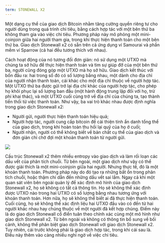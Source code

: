 ```yaml
---
term: STONEWALL X2
---
```


Một dạng cụ thể của giao dịch Bitcoin nhằm tăng cường quyền riêng tư cho người dùng trong quá trình chi tiêu, bằng cách hợp tác với một bên thứ ba không tham gia vào việc chi tiêu. Phương pháp này mô phỏng một mini-coinjoin giữa hai người tham gia, trong khi thực hiện thanh toán cho một bên thứ ba. Giao dịch Stonewall x2 có sẵn trên cả ứng dụng ví Samourai và phần mềm ví Sparrow (cả hai đều tương thích với nhau).

Cách hoạt động của nó tương đối đơn giản: nó sử dụng một UTXO mà chúng ta sở hữu để thực hiện thanh toán và tìm sự giúp đỡ của một bên thứ ba, người cũng đóng góp một UTXO mà họ sở hữu. Giao dịch kết thúc với bốn đầu ra: hai trong số đó có số lượng bằng nhau, một dành cho địa chỉ của người nhận thanh toán, cái khác cho một địa chỉ thuộc về người hợp tác. Một UTXO thứ ba được gửi trở lại địa chỉ khác của người hợp tác, cho phép họ khôi phục lại số lượng ban đầu (một hành động trung lập đối với họ, trừ phí khai thác), và một UTXO cuối cùng trở về địa chỉ của chúng ta, tạo thành tiền thối từ việc thanh toán. Như vậy, ba vai trò khác nhau được định nghĩa trong giao dịch Stonewall x2:
* Người gửi, người thực hiện thanh toán hiệu quả;
* Người hợp tác, người cung cấp bitcoin để cải thiện tính ẩn danh tổng thể của giao dịch, trong khi hoàn toàn thu hồi lại quỹ của họ ở cuối;
* Người nhận, người có thể không biết về bản chất cụ thể của giao dịch và đơn giản chỉ chờ đợi một khoản thanh toán từ người gửi.

![](../../dictionnaire/assets/3.png)

Cấu trúc Stonewall x2 thêm nhiều entropy vào giao dịch và làm rối loạn các dấu vết của phân tích chuỗi. Từ bên ngoài, một giao dịch như vậy có thể được giải thích là một mini-coinjoin giữa hai người. Nhưng thực tế, đó là một khoản thanh toán. Phương pháp này do đó tạo ra những bất ổn trong phân tích chuỗi, hoặc thậm chí dẫn đến những dấu vết sai lầm. Ngay cả khi một quan sát viên bên ngoài quản lý để xác định mô hình của giao dịch Stonewall x2, họ sẽ không có tất cả thông tin. Họ sẽ không thể xác định được UTXO nào trong hai UTXO có số lượng bằng nhau tương ứng với khoản thanh toán. Hơn nữa, họ sẽ không thể biết ai đã thực hiện thanh toán. Cuối cùng, họ sẽ không thể xác định liệu hai UTXO đầu vào có đến từ hai người khác nhau hay chúng thuộc về một người đã kết hợp chúng. Điểm này là do giao dịch Stonewall cổ điển tuân theo chính xác cùng một mô hình như giao dịch Stonewall x2. Từ bên ngoài và không có thông tin bổ sung về bối cảnh, không thể phân biệt giao dịch Stonewall với giao dịch Stonewall x2. Tuy nhiên, cái trước không phải là giao dịch hợp tác, trong khi cái sau là. Điều này thêm vào càng nhiều nghi ngờ về việc chi tiêu.